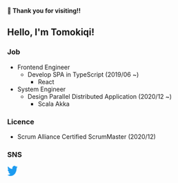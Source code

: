 **🎉 Thank you for visiting!!**

## Hello, I'm Tomokiqi!

### Job

- Frontend Engineer
  - Develop SPA in TypeScript (2019/06 ~)
    - React 
- System Engineer
  - Design Parallel Distributed Application (2020/12 ~)
    - Scala Akka 

### Licence

- Scrum Alliance Certified ScrumMaster (2020/12)

### SNS

<a href="https://twitter.com/tomokiqi"><img src="assets/twitter.svg" alt="Twitter" width="24px" height="24px
"/></a>
